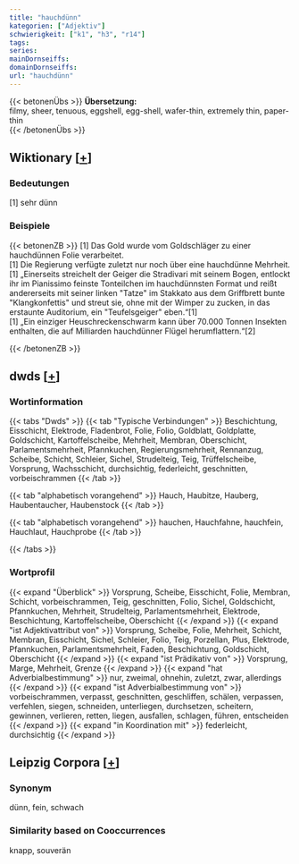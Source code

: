 ```yaml
---
title: "hauchdünn"
kategorien: ["Adjektiv"]
schwierigkeit: ["k1", "h3", "r14"]
tags:
series:
mainDornseiffs:
domainDornseiffs:
url: "hauchdünn"
---
```


{{< betonenÜbs >}}
**Übersetzung:**  
filmy, sheer, tenuous, eggshell, egg-shell, wafer-thin, extremely thin, paper- thin  
{{< /betonenÜbs >}}

## Wiktionary [[+](https://de.wiktionary.org/wiki/hauchdünn)]

### Bedeutungen
[1] sehr dünn  

### Beispiele
{{< betonenZB >}}
[1] Das Gold wurde vom Goldschläger zu einer hauchdünnen Folie verarbeitet.  
[1] Die Regierung verfügte zuletzt nur noch über eine hauchdünne Mehrheit.  
[1] „Einerseits streichelt der Geiger die Stradivari mit seinem Bogen, entlockt ihr im Pianissimo feinste Tonteilchen im hauchdünnsten Format und reißt andererseits mit seiner linken "Tatze" im Stakkato aus dem Griffbrett bunte "Klangkonfettis" und streut sie, ohne mit der Wimper zu zucken, in das erstaunte Auditorium, ein "Teufelsgeiger" eben.“[1]  
[1] „Ein einziger Heuschreckenschwarm kann über 70.000 Tonnen Insekten enthalten, die auf Milliarden hauchdünner Flügel herumflattern.“[2]  

{{< /betonenZB >}}


## dwds [[+](https://www.dwds.de/wb/hauchdünn)]

### Wortinformation
{{< tabs "Dwds" >}}
{{< tab "Typische Verbindungen" >}}
Beschichtung, Eisschicht, Elektrode, Fladenbrot, Folie, Folio, Goldblatt, Goldplatte, Goldschicht, Kartoffelscheibe, Mehrheit, Membran, Oberschicht, Parlamentsmehrheit, Pfannkuchen, Regierungsmehrheit, Rennanzug, Scheibe, Schicht, Schleier, Sichel, Strudelteig, Teig, Trüffelscheibe, Vorsprung, Wachsschicht, durchsichtig, federleicht, geschnitten, vorbeischrammen
{{< /tab >}}

{{< tab "alphabetisch vorangehend" >}}
Hauch, Haubitze, Hauberg, Haubentaucher, Haubenstock
{{< /tab >}}

{{< tab "alphabetisch vorangehend" >}}
hauchen, Hauchfahne, hauchfein, Hauchlaut, Hauchprobe
{{< /tab >}}

{{< /tabs >}}

### Wortprofil
{{< expand "Überblick" >}} Vorsprung, Scheibe, Eisschicht, Folie, Membran, Schicht, vorbeischrammen, Teig, geschnitten, Folio, Sichel, Goldschicht, Pfannkuchen, Mehrheit, Strudelteig, Parlamentsmehrheit, Elektrode, Beschichtung, Kartoffelscheibe, Oberschicht {{< /expand >}}
{{< expand "ist Adjektivattribut von" >}} Vorsprung, Scheibe, Folie, Mehrheit, Schicht, Membran, Eisschicht, Sichel, Schleier, Folio, Teig, Porzellan, Plus, Elektrode, Pfannkuchen, Parlamentsmehrheit, Faden, Beschichtung, Goldschicht, Oberschicht {{< /expand >}}
{{< expand "ist Prädikativ von" >}} Vorsprung, Marge, Mehrheit, Grenze {{< /expand >}}
{{< expand "hat Adverbialbestimmung" >}} nur, zweimal, ohnehin, zuletzt, zwar, allerdings {{< /expand >}}
{{< expand "ist Adverbialbestimmung von" >}} vorbeischrammen, verpasst, geschnitten, geschliffen, schälen, verpassen, verfehlen, siegen, schneiden, unterliegen, durchsetzen, scheitern, gewinnen, verlieren, retten, liegen, ausfallen, schlagen, führen, entscheiden {{< /expand >}}
{{< expand "in Koordination mit" >}} federleicht, durchsichtig {{< /expand >}}

## Leipzig Corpora [[+](https://corpora.uni-leipzig.de/en/res?word=hauchdünn&corpusId=deu_newscrawl-public_2018)]


### Synonym
dünn, fein, schwach


### Similarity based on Cooccurrences
knapp, souverän

